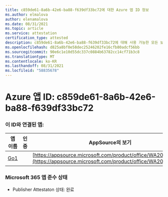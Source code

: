 ```yaml
---
title: c859de61-8a6b-42e6-ba88-f639df33bc72에 대한 Azure 앱 ID 정보
ms.author: elmalova
author: elenamalova
ms.date: 08/31/2021
ms.topic: article
ms.service: attestation
certification_type: attested
description: c859de61-8a6b-42e6-ba88-f639df33bc72에 대해 사용 가능한 모든 보안 및 규정 준수 정보입니다.
ms.openlocfilehash: d825a8bf0e58dec25246202fe16cfb80adcf56bb
ms.sourcegitcommit: 90e6c1e10d55dc337c0884b63782cc14cf71b3c8
ms.translationtype: MT
ms.contentlocale: ko-KR
ms.lasthandoff: 08/31/2021
ms.locfileid: "58835678"
---
```

# <a name="azure-app-id-c859de61-8a6b-42e6-ba88-f639df33bc72"></a>Azure 앱 ID: c859de61-8a6b-42e6-ba88-f639df33bc72


### <a name="apps-associated-with-this-id"></a>이 ID와 연결된 앱:
| **앱 이름** | **인증** | **AppSource의 보기** |
|--------------|---------------|-----------------------|
| [Go1](https://docs.microsoft.com/microsoft-365-app-certification/forward/WA200001484) |  | [https://appsource.microsoft.com/product/office/WA200001484](https://appsource.microsoft.com/product/office/WA200001484) |

### <a name="microsoft-365-app-compliance-status"></a>Microsoft 365 앱 준수 상태
- Publisher Attestaton 상태: 완료

